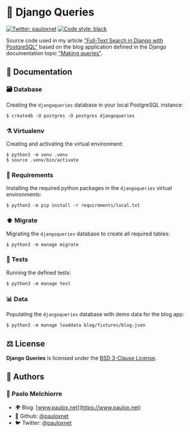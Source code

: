 # 🦄️ Django Queries

[![Twitter: pauloxnet](https://img.shields.io/twitter/follow/pauloxnet.svg?style=social)](https://twitter.com/pauloxnet)
[![Code style: black](https://img.shields.io/badge/code%20style-black-000000.svg)](https://github.com/python/black)

Source code used in my article ["Full-Text Search in Django with PostgreSQL"](https://www.paulox.net/2017/12/22/full-text-search-in-django-with-postgresql) based on the blog application defined in the Django documentation topic ["Making queries"](https://docs.djangoproject.com/en/stable/topics/db/queries/).

## 📖 Documentation

### 🗃️ Database

Creating the `djangoqueries` database in your local PostgreSQL instance:

```shell
$ createdb -U postgres -O postgres djangoqueries
```

### ⚗️ Virtualenv

Creating and activating the virtual environment:

```shell
$ python3 -m venv .venv
$ source .venv/bin/activate
```

### 🧩 Requirements

Installing the required python packages in the `djangoqueries` virtual environments:

```shell
$ python3 -m pip install -r requirements/local.txt
```

### ⬆️ Migrate

Migrating the `djangoqueries` database to create all required tables:

```shell
$ python3 -m manage migrate
```

### 🔬 Tests

Running the defined tests:

```shell
$ python3 -m manage test
```

### 📊 Data

Populating the `djangoqueries` database with demo data for the blog app:

```shell
$ python3 -m manage loaddata blog/fixtures/blog.json
```

## ⚖️ License

**Django Queries** is licensed under the [BSD 3-Clause License](https://github.com/pauloxnet/djangoqueries/blob/master/LICENSE.md).

## 👥 Authors

### 👤 Paolo Melchiorre

-   🌍 Blog: [www.paulox.net](https://www.paulox.net)
-   🐙 Github: [@pauloxnet](https://github.com/pauloxnet)
-   🐦️ Twitter: [@pauloxnet](https://twitter.com/pauloxnet)
